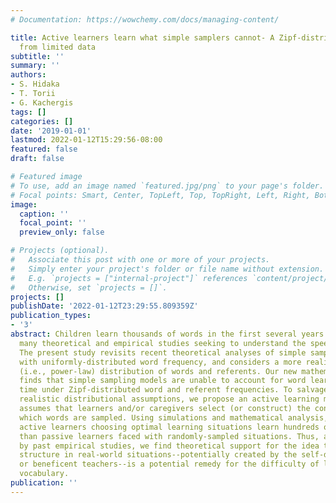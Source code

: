 ```yaml
---
# Documentation: https://wowchemy.com/docs/managing-content/

title: Active learners learn what simple samplers cannot- A Zipf-distributed vocabulary
  from limited data
subtitle: ''
summary: ''
authors:
- S. Hidaka
- T. Torii
- G. Kachergis
tags: []
categories: []
date: '2019-01-01'
lastmod: 2022-01-12T15:29:56-08:00
featured: false
draft: false

# Featured image
# To use, add an image named `featured.jpg/png` to your page's folder.
# Focal points: Smart, Center, TopLeft, Top, TopRight, Left, Right, BottomLeft, Bottom, BottomRight.
image:
  caption: ''
  focal_point: ''
  preview_only: false

# Projects (optional).
#   Associate this post with one or more of your projects.
#   Simply enter your project's folder or file name without extension.
#   E.g. `projects = ["internal-project"]` references `content/project/deep-learning/index.md`.
#   Otherwise, set `projects = []`.
projects: []
publishDate: '2022-01-12T23:29:55.809359Z'
publication_types:
- '3'
abstract: Children learn thousands of words in the first several years of life, inspiring
  many theoretical and empirical studies seeking to understand the speed of word learning.
  The present study revisits recent theoretical analyses of simple sampling models
  with uniformly-distributed word frequency, and considers a more realistic Zipfian
  (i.e., power-law) distribution of words and referents. Our new mathematical analysis
  finds that simple sampling models are unable to account for word learning in feasible
  time under Zipf-distributed word and referent frequencies. To salvage learning under
  realistic distributional assumptions, we propose an active learning model which
  assumes that learners and/or caregivers select (or construct) the contexts from
  which words are sampled. Using simulations and mathematical analysis, we show that
  active learners choosing optimal learning situations learn hundreds of times faster
  than passive learners faced with randomly-sampled situations. Thus, as suggested
  by past empirical studies, we find theoretical support for the idea that statistical
  structure in real-world situations--potentially created by the self-directed learner
  or beneficent teachers--is a potential remedy for the difficulty of learning a Zipf-distributed
  vocabulary.
publication: ''
---
```

